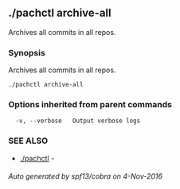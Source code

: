 ## ./pachctl archive-all

Archives all commits in all repos.

### Synopsis


Archives all commits in all repos.

```
./pachctl archive-all
```

### Options inherited from parent commands

```
  -v, --verbose   Output verbose logs
```

### SEE ALSO
* [./pachctl](./pachctl.md)	 - 

###### Auto generated by spf13/cobra on 4-Nov-2016
